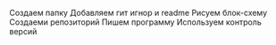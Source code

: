 Создаем папку 
Добавляем гит игнор и readme
Рисуем блок-схему 
Создаеми репозиторий
Пишем программу
Используем контроль версий